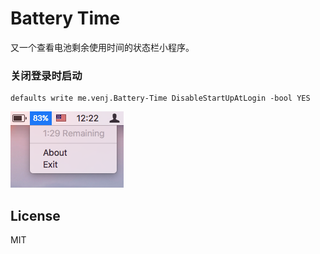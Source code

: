 # Battery Time

又一个查看电池剩余使用时间的状态栏小程序。

### 关闭登录时启动

```
defaults write me.venj.Battery-Time DisableStartUpAtLogin -bool YES
```

![截图](./screenshot.png)

## License

MIT
